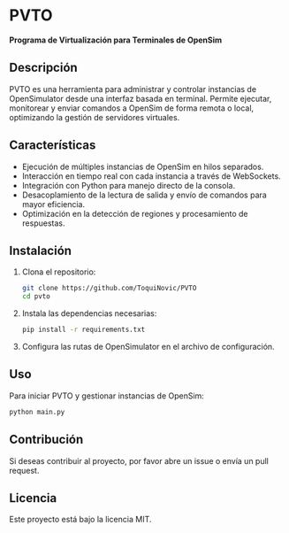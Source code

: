 # PVTO

**Programa de Virtualización para Terminales de OpenSim**

## Descripción
PVTO es una herramienta para administrar y controlar instancias de OpenSimulator desde una interfaz basada en terminal. Permite ejecutar, monitorear y enviar comandos a OpenSim de forma remota o local, optimizando la gestión de servidores virtuales.

## Características
- Ejecución de múltiples instancias de OpenSim en hilos separados.
- Interacción en tiempo real con cada instancia a través de WebSockets.
- Integración con Python para manejo directo de la consola.
- Desacoplamiento de la lectura de salida y envío de comandos para mayor eficiencia.
- Optimización en la detección de regiones y procesamiento de respuestas.

## Instalación
1. Clona el repositorio:
   ```sh
   git clone https://github.com/ToquiNovic/PVTO
   cd pvto
   ```
2. Instala las dependencias necesarias:
   ```sh
   pip install -r requirements.txt
   ```
3. Configura las rutas de OpenSimulator en el archivo de configuración.

## Uso
Para iniciar PVTO y gestionar instancias de OpenSim:
```sh
python main.py
```

## Contribución
Si deseas contribuir al proyecto, por favor abre un issue o envía un pull request.

## Licencia
Este proyecto está bajo la licencia MIT.

